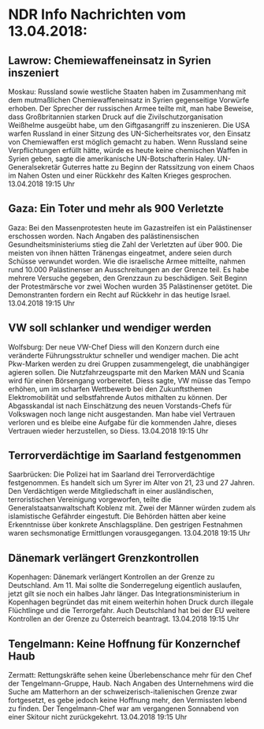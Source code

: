 # NDR Info Nachrichten vom 13.04.2018:


## Lawrow: Chemiewaffeneinsatz in Syrien inszeniert
Moskau:	Russland sowie westliche Staaten haben im Zusammenhang mit dem mutmaßlichen Chemiewaffeneinsatz in Syrien gegenseitige Vorwürfe erhoben. Der Sprecher der russischen Armee teilte mit, man habe Beweise, dass Großbritannien starken Druck auf die Zivilschutzorganisation Weißhelme ausgeübt habe, um den Giftgasangriff zu inszenieren. Die USA warfen Russland in einer Sitzung des UN-Sicherheitsrates vor, den Einsatz von Chemiewaffen erst möglich gemacht zu haben. Wenn Russland seine Verpflichtungen erfüllt hätte, würde es heute keine chemischen Waffen in Syrien geben, sagte die amerikanische UN-Botschafterin Haley. UN-Generalsekretär Guterres hatte zu Beginn der Ratssitzung von einem Chaos im Nahen Osten und einer Rückkehr des Kalten Krieges gesprochen. 13.04.2018 19:15 Uhr 

## Gaza: Ein Toter und mehr als 900 Verletzte
Gaza: Bei den Massenprotesten heute im Gazastreifen ist ein Palästinenser erschossen worden. Nach Angaben des palästinensischen Gesundheitsministeriums stieg die Zahl der Verletzten auf über 900. Die meisten von ihnen hätten Tränengas eingeatmet, andere seien durch Schüsse verwundet worden. Wie die israelische Armee mitteilte, nahmen rund 10.000 Palästinenser an Ausschreitungen an der Grenze teil. Es habe mehrere Versuche gegeben, den Grenzzaun zu beschädigen. Seit Beginn der Protestmärsche vor zwei Wochen wurden 35 Palästinenser getötet. Die Demonstranten fordern ein Recht auf Rückkehr in das heutige Israel. 13.04.2018 19:15 Uhr 

## VW soll schlanker und wendiger werden
Wolfsburg: Der neue VW-Chef Diess will den Konzern durch eine veränderte Führungsstruktur schneller und wendiger machen. Die acht Pkw-Marken werden zu drei Gruppen zusammengelegt, die unabhängiger agieren sollen. Die Nutzfahrzeugsparte mit den Marken MAN und Scania wird für einen Börsengang vorbereitet. Diess sagte, VW müsse das Tempo erhöhen, um im scharfen Wettbewerb bei den Zukunftsthemen Elektromobilität und selbstfahrende Autos mithalten zu können. Der Abgasskandal ist nach Einschätzung des neuen Vorstands-Chefs für Volkswagen noch lange nicht ausgestanden. Man habe viel Vertrauen verloren und es bleibe eine Aufgabe für die kommenden Jahre, dieses Vertrauen wieder herzustellen, so Diess. 13.04.2018 19:15 Uhr 

## Terrorverdächtige im Saarland festgenommen
Saarbrücken: Die Polizei hat im Saarland drei Terrorverdächtige festgenommen. Es handelt sich um Syrer im Alter von 21, 23 und 27 Jahren. Den Verdächtigen werde Mitgliedschaft in einer ausländischen, terroristischen Vereinigung vorgeworfen, teilte die Generalstaatsanwaltschaft Koblenz mit. Zwei der Männer würden zudem als islamistische Gefährder eingestuft. Die Behörden hätten aber keine Erkenntnisse über konkrete Anschlagspläne. Den gestrigen Festnahmen waren sechsmonatige Ermittlungen vorausgegangen. 13.04.2018 19:15 Uhr 

## Dänemark verlängert Grenzkontrollen
Kopenhagen: Dänemark verlängert Kontrollen an der Grenze zu Deutschland. Am 11. Mai sollte die Sonderregelung eigentlich auslaufen, jetzt gilt sie noch ein halbes Jahr länger. Das Integrationsministerium in Kopenhagen begründet das mit einem weiterhin hohen Druck durch illegale Flüchtlinge und die Terrorgefahr. Auch Deutschland hat bei der EU weitere Kontrollen an der Grenze zu Österreich beantragt. 13.04.2018 19:15 Uhr 

## Tengelmann: Keine Hoffnung für Konzernchef Haub
Zermatt:	Rettungskräfte sehen keine Überlebenschance mehr für den Chef der Tengelmann-Gruppe, Haub. Nach Angaben des Unternehmens wird die Suche am Matterhorn an der schweizerisch-italienischen Grenze zwar fortgesetzt, es gebe jedoch keine Hoffnung mehr, den Vermissten lebend zu finden. Der Tengelmann-Chef war am vergangenen Sonnabend von einer Skitour nicht zurückgekehrt. 13.04.2018 19:15 Uhr 
